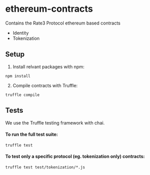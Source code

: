 # ethereum-contracts
Contains the Rate3 Protocol ethereum based contracts
* Identity
* Tokenization

## Setup

1. Install relvant packages with npm:

`npm install`

2. Compile contracts with Truffle:

`truffle compile`

## Tests
We use the Truffle testing framework with chai.

#### To run the full test suite:

`truffle test`

#### To test only a specific protocol (eg. tokenization only) contracts:

`truffle test test/tokenization/*.js`
